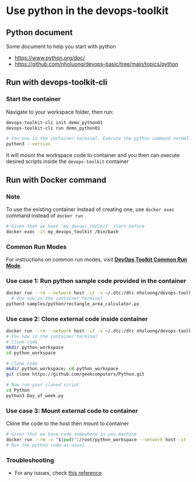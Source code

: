# Use python in the devops-toolkit

## Python document

Some document to help you start with python

- <https://www.python.org/doc/>
- <https://github.com/nholuong/devops-basic/tree/main/topics/python>

## Run with devops-toolkit-cli

### Start the container

Navigate to your workspace folder, then run:

```bash
devops-toolkit-cli init demo_python01
devops-toolkit-cli run demo_python01

# You now in the container terminal. Execute the python command normally
python3 --version
```

It will mount the workspace code to container and you then can execute desired scripts inside the `devops-toolkit` container

## Run with Docker command

### Note

To use the existing container instead of creating one, use `docker exec` command instead of `docker run`

```bash
# Given that we have 'my_devops_toolkit' start before
docker exec -it my_devops_toolkit /bin/bash
```

### Common Run Modes

For instructions on common run modes, visit [**DevOps Toolkit Common Run Mode**](../usage/run_mode.md).

### Use case 1: Run python sample code provided in the container

```bash
docker run --rm --network host -it -v ~/.dtc:/dtc nholuong/devops-toolkit:latest
  # You now in the container terminal
python3 samples/python/rectangle_area_calculator.py
```

### Use case 2: Clone external code inside container

```bash
docker run --rm --network host -it -v ~/.dtc:/dtc nholuong/devops-toolkit:latest
# You now in the container terminal
# Clone code
mkdir python_workspace
cd python_workspace

# Clone code
mkdir python_workspace; cd python_workspace
git clone https://github.com/geekcomputers/Python.git

# Now run your cloned script
cd Python
python3 Day_of_week.py
```

### Use case 3: Mount external code to container

Clone the code to the host then mount to container

```bash
# Given that we have code somewhere in you machine
docker run --rm -v "$(pwd)":/root/python_workspace --network host -it -v ~/.dtc:/dtc nholuong/devops-toolkit:latest
# Run the python code as usual
```

### Troubleshooting

- For any issues, check [this reference](../troubleshooting/TROUBLESHOOTING.md)
